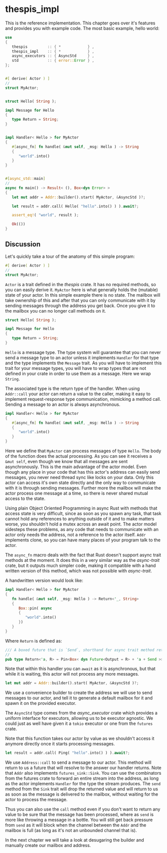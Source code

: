 # thespis_impl

This is the reference implementation. This chapter goes over it's features and provides you with example code. The most basic example, hello world:

```rust
use
{
   thespis         :: { *            } ,
   thespis_impl    :: { *            } ,
   async_executors :: { AsyncStd     } ,
   std             :: { error::Error } ,
};


#[ derive( Actor ) ]
//
struct MyActor;


struct Hello( String );

impl Message for Hello
{
   type Return = String;
}


impl Handler< Hello > for MyActor
{
   #[async_fn] fn handle( &mut self, _msg: Hello ) -> String
   {
      "world".into()
   }
}


#[async_std::main]
//
async fn main() -> Result< (), Box<dyn Error> >
{
   let mut addr = Addr::builder().start( MyActor, &AsyncStd )?;

   let result = addr.call( Hello( "hello".into() ) ).await?;

   assert_eq!( "world", result );

   Ok(())
}
```

## Discussion

Let's quickly take a tour of the anatomy of this simple program:

```rust
#[ derive( Actor ) ]
//
struct MyActor;
```

`Actor` is a trait defined in the _thespis_ crate. It has no required methods, so you can easily derive it. `MyActor` here is what generally holds the (mutable) state of your actor. In this simple example there is no state. The mailbox will take ownership of this and after that you can only communicate with it by sending messages through the address you get back. Once you give it to the mailbox you can no longer call methods on it.

```rust
struct Hello( String );

impl Message for Hello
{
   type Return = String;
}
```

`Hello` is a message type. The type system will guarantee that you can never send a message type to an actor unless it implements `Handler` for that type and the type implements the `Message` trait. As you will have to implement this trait for your message types, you will have to wrap types that are not defined in your crate in order to use them as a message. Here we wrap `String`.

The associated type is the return type of the handler. When using `Addr::call` your actor can return a value to the caller, making it easy to implement request-response type communication, mimicking a method call. Sending a message to an actor is always asynchronous.

```rust
impl Handler< Hello > for MyActor
{
   #[async_fn] fn handle( &mut self, _msg: Hello ) -> String
   {
      "world".into()
   }
}
```

Here we define that `MyActor` can process messages of type `Hello`. The body of the function does the actual processing. As you can see it receives a `&mut self`, even though we know that all messages are sent asynchronously. This is the main advantage of the actor model. Even though any place in your code that has this actor's address can easily send messages, you never need thread sync like locks on your data. Only this actor can access it's own state directly and the only way to communicate with it is through sending messages. Further more the mailbox will make the actor process one message at a time, so there is never shared mutual access to the state.

Using plain Object Oriented Programming in async Rust with methods that access state is very difficult, since as soon as you spawn any task, that task cannot hold any references to anything outside of it and to make matters worse, you shouldn't hold a mutex across an await point. The actor model sidesteps these problems, as any code that needs to communicate with an actor only needs the address, not a reference to the actor itself. `Addr` implements clone, so you can have many places of your program talk to the actor.

The `async_fn` macro deals with the fact that Rust doesn't support async trait methods at the moment. It does this in a very similar way as the _async-trait_ crate, but it outputs much simpler code, making it compatible with a hand written version of this method, which was not possible with _async-trait_.

A handwritten version would look like:

```rust
impl Handler< Hello > for MyActor
{
   fn handle( &mut self, _msg: Hello ) -> Return<'_, String>
   {
      Box::pin( async
      {
         "world".into()
      })
   }
}
```

Where `Return` is defined as:

```rust
/// A boxed future that is `Send`, shorthand for async trait method return types.
//
pub type Return<'a, R> = Pin<Box< dyn Future<Output = R> + 'a + Send >>;
```

Note that within this handler you can `await` as it is asynchronous, but that while it is waiting, this actor will not process any more messages.

```rust
let mut addr = Addr::builder().start( MyActor, &AsyncStd )?;
```

We use a convenience builder to create the address we will use to send messages to our actor, and tell it to
generate a default mailbox for it and spawn it on the provided executor.

The `AsyncStd` type comes from the _async_executor_ crate which provides a uniform interface for executors,
allowing us to be executor agnostic. We could just as well have given it a `tokio` executor or one from the `futures` crate.

Note that this function takes our actor by value as we shouldn't access it anymore directly once it starts processing messages.

```rust
let result = addr.call( Ping( "hello".into() ) ).await?;
```

We use `Address::call` to send a message to our actor. This method will return to us a future that will resolve to the answer our handler returns. Note that `Addr` also implements `futures_sink::Sink`. You can use the combinators from the futures crate to forward an entire stream into the address, as long as the actor implements `Handler` for the type the stream produces. The `send` method from the `Sink` trait will drop the returned value and will return to us as soon as the message is delivered to the mailbox, without waiting for the actor to process the message.

Thus you can also use the `call` method even if you don't want to return any value to be sure that the message has been processed, where as `send` is more like throwing a message in a bottle. You will still get back pressure from `send` as it will block when the channel between the `Addr` and the mailbox is full (as long as it's not an unbounded channel that is).

In the next chapter we will take a look at desugaring the builder and manually create our mailbox and address.
